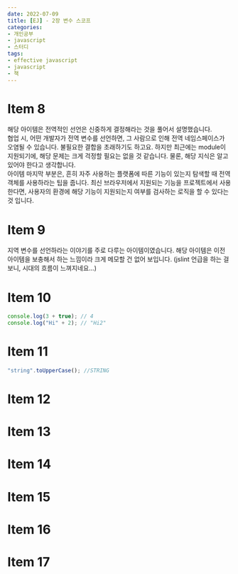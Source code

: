 ```yaml
---
date: 2022-07-09
title: [EJ] - 2장 변수 스코프
categories:
- 개인공부
- javascript
- 스터디
tags:
- effective javascript
- javascript
- 책
---
```


# Item 8

해당 아이템은 전역적인 선언은 신중하게 결정해라는 것을 풀어서 설명했습니다.  
협업 시, 어떤 개발자가 전역 변수를 선언하면, 그 사람으로 인해 전역 네임스페이스가 오염될 수 있습니다. 불필요한 결합을 초래하기도 하고요.
하지만 최근에는 module이 지원되기에, 해당 문제는 크게 걱정할 필요는 없을 것 같습니다. 물론, 해당 지식은 알고 있어야 한다고 생각합니다.  
아이템 마지막 부분은, 흔히 자주 사용하는 플랫폼에 따른 기능이 있는지 탐색할 때 전역 객체를 사용하라는 팁을 줍니다. 최신 브라우저에서 지원되는 기능을 프로젝트에서 사용한다면, 사용자의 환경에 해당 기능이 지원되는지 여부를 검사하는 로직을 할 수 있다는 것 입니다.

# Item 9

지역 변수를 선언하라는 이야기를 주로 다루는 아이템이였습니다. 해당 아이템은 이전 아이템을 보충해서 하는 느낌이라 크게 메모할 건 없어 보입니다. (jslint 언급을 하는 걸 보니, 시대의 흐름이 느껴지네요...)

# Item 10

```js
console.log(3 + true); // 4
console.log("Hi" + 2); // "Hi2"
```

# Item 11

```js
"string".toUpperCase(); //STRING
```

# Item 12

# Item 13

# Item 14

# Item 15

# Item 16

# Item 17
